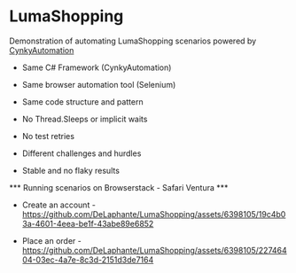 # LumaShopping
Demonstration of automating LumaShopping scenarios powered by [CynkyAutomation](https://github.com/DeLaphante/CynkyAutomation)

- Same C# Framework (CynkyAutomation)

- Same browser automation tool (Selenium)

- Same code structure and pattern

- No Thread.Sleeps or implicit waits

- No test retries 

- Different challenges and hurdles

- Stable and no flaky results

*** Running scenarios on Browserstack - Safari Ventura ***

- Create an account -
  https://github.com/DeLaphante/LumaShopping/assets/6398105/19c4b03a-4601-4eea-be1f-43abe89e6852

- Place an order -
  https://github.com/DeLaphante/LumaShopping/assets/6398105/22746404-03ec-4a7e-8c3d-2151d3de7164

